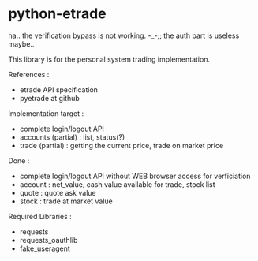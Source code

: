 python-etrade
=============

ha.. the verification bypass is not working. -_-;; the auth part is useless maybe..

This library is for the personal system trading implementation.

References :
* etrade API specification
* pyetrade at github

Implementation target :
* complete login/logout API
* accounts (partial) : list, status(?)
* trade (partial) : getting the current price, trade on market price

Done :
* complete login/logout API without WEB browser access for verficiation
* account : net_value, cash value available for trade, stock list
* quote : quote ask value
* stock : trade at market value

Required Libraries :
* requests
* requests_oauthlib
* fake_useragent

